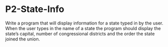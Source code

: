 # P2-State-Info
Write a program that will display information for a state typed in by the user. When the user types in the name of a state the program should display the state’s capital, number of congressional districts and the order the state joined the union.
